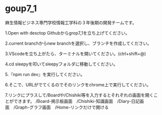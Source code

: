 # goup7_1
 麻生情報ビジネス専門学校情報工学科の３年後期の開発チームです。

1.Open with desctop Githubからgrop7_1を立ち上げてください。

2.current branchからnew branchを選択し、ブランチを作成してください。

3.VScodeを立ち上がたら、ターミナルを開いてください。(ctrl+shift+@)

4.cd sleepyを叩いてsleepyフォルダに移動してください。

5.『npm run dev』を実行してください。

6.そこで、URLがでてくるのでそのリンクをchrome上で実行してください。

7.リンクにプラスして/Boardや/Chishiki等を入力するとそれぞれの画面を開くことができます。
/Board-掲示板画面　/Chishiki-知識画面　/Diary-日記画面　/Graph-グラフ画面　/Home-リンクだけで開ける
